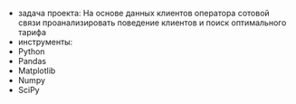 - задача проекта:
На основе данных клиентов оператора сотовой связи проанализировать поведение клиентов и поиск оптимального тарифа
- инструменты:
 - Python
 - Pandas
 - Matplotlib
 - Numpy
 - SciPy